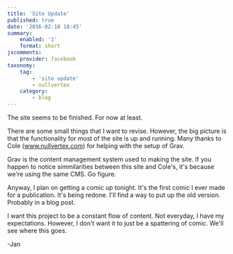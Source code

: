 ```yaml
---
title: 'Site Update'
published: true
date: '2016-02-18 18:45'
summary:
    enabled: '1'
    format: short
jscomments:
    provider: facebook
taxonomy:
    tag:
        - 'site update'
        - nullvertex
    category:
        - blog
---
```


The site seems to be finished. For now at least. 

There are some small things that I want to revise. However, the big picture is that the functionality for most of the site is up and running. Many thanks to Cole (www.nullvertex.com) for helping with the setup of Grav. 

Grav is the content management system used to making the site. If you happen to notice simmilarities between this site and Cole's, it's because we're using the same CMS. Go figure. 

Anyway, I plan on getting a comic up tonight. It's the first comic I ever made for a publication. It's being redone. I'll find a way to put up the old version. Probably in a blog post. 

I want this project to be a constant flow of content. Not everyday, I have my expectations. However, I don't want it to just be a spattering of comic. We'll see where this goes. 

-Jan